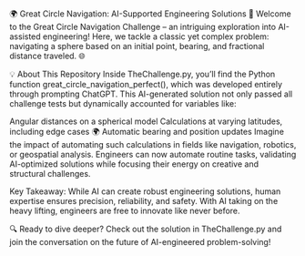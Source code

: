 🌍 Great Circle Navigation: AI-Supported Engineering Solutions 🚀
Welcome to the Great Circle Navigation Challenge – an intriguing exploration into AI-assisted engineering! Here, we tackle a classic yet complex problem: navigating a sphere based on an initial point, bearing, and fractional distance traveled. 🌐

💡 About This Repository
Inside TheChallenge.py, you’ll find the Python function great_circle_navigation_perfect(), which was developed entirely through prompting ChatGPT. This AI-generated solution not only passed all challenge tests but dynamically accounted for variables like:

Angular distances on a spherical model
Calculations at varying latitudes, including edge cases 🌍
Automatic bearing and position updates
Imagine the impact of automating such calculations in fields like navigation, robotics, or geospatial analysis. Engineers can now automate routine tasks, validating AI-optimized solutions while focusing their energy on creative and structural challenges.

Key Takeaway: While AI can create robust engineering solutions, human expertise ensures precision, reliability, and safety. With AI taking on the heavy lifting, engineers are free to innovate like never before.

🔍 Ready to dive deeper? Check out the solution in TheChallenge.py and join the conversation on the future of AI-engineered problem-solving!
